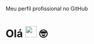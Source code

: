 Meu perfil profissional no GitHub

# Olá <img src="https://media.giphy.com/media/hvRJCLFzcasrR4ia7z/giphy.gif" width="30"> 🤓

